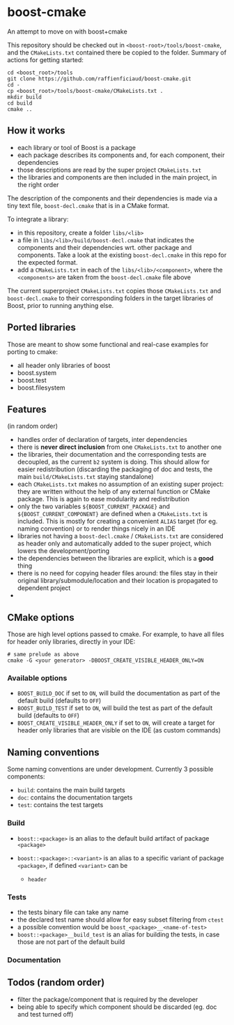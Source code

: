 # boost-cmake
An attempt to move on with boost+cmake

This repository should be checked out in `<boost-root>/tools/boost-cmake`, and the `CMakeLists.txt` contained there be copied to the <boost-root> folder.
Summary of actions for getting started:

    cd <boost_root>/tools
    git clone https://github.com/raffienficiaud/boost-cmake.git
    cd -
    cp <boost_root>/tools/boost-cmake/CMakeLists.txt .
    mkdir build
    cd build
    cmake ..

## How it works

* each library or tool of Boost is a package
* each package describes its components and, for each component, their dependencies
* those descriptions are read by the super project `CMakeLists.txt`
* the libraries and components are then included in the main project, in the right order

The description of the components and their dependencies is made via a tiny text file, `boost-decl.cmake`
that is in a CMake format.

To integrate a library:

* in this repository, create a folder `libs/<lib>`
* a file in `libs/<lib>/build/boost-decl.cmake` that indicates the components and their dependencies wrt. other
  package and components. Take a look at the existing `boost-decl.cmake` in this repo for the expected format.
* add a `CMakeLists.txt` in each of the `libs/<lib>/<component>`, where the `<components>` are taken from the
  `boost-decl.cmake` file above

The current superproject `CMakeLists.txt` copies those `CMakeLists.txt` and `boost-decl.cmake` to their corresponding folders in the target libraries of Boost, prior to running anything else.

## Ported libraries

Those are meant to show some functional and real-case examples for porting to cmake:

* all header only libraries of boost
* boost.system
* boost.test
* boost.filesystem

## Features

(in random order)

* handles order of declaration of targets, inter dependencies
* there is **never direct inclusion** from one `CMakeLists.txt` to another one
* the libraries, their documentation and the corresponding tests are decoupled, as
  the current `b2` system is doing. This should allow for easier redistribution (discarding the packaging
  of doc and tests, the main `build/CMakeLists.txt` staying standalone)
* each `CMakeLists.txt` makes no assumption of an existing super project: they are
  written without the help of any external function or CMake package. This is again to ease
  modularity and redistribution
* only the two variables `${BOOST_CURRENT_PACKAGE}` and `${BOOST_CURRENT_COMPONENT}`
  are defined when a `CMakeLists.txt` is included. This is mostly for creating
  a convenient `ALIAS` target (for eg. naming convention) or to render things
  nicely in an IDE
* libraries not having a `boost-decl.cmake` / `CMakeLists.txt` are considered as
  header only and automatically added to the super project, which lowers the development/porting
* the dependencies between the libraries are explicit, which is a **good** thing
* there is no need for copying header files around: the files stay in their original library/submodule/location
  and their location is propagated to dependent project
*

## CMake options
Those are high level options passed to cmake. For example, to have all files for header only libraries, directly in your IDE:

```
# same prelude as above
cmake -G <your generator> -DBOOST_CREATE_VISIBLE_HEADER_ONLY=ON
```

### Available options

* `BOOST_BUILD_DOC` if set to `ON`, will build the documentation as part of the default build (defaults to `OFF`)
* `BOOST_BUILD_TEST` if set to `ON`, will build the test as part of the default build (defaults to `OFF`)
* `BOOST_CREATE_VISIBLE_HEADER_ONLY` if set to `ON`, will create a target for header only libraries that are
  visible on the IDE (as custom commands)

## Naming conventions
Some naming conventions are under development. Currently 3 possible components:

* `build`: contains the main build targets
* `doc`: contains the documentation targets
* `test`: contains the test targets

### Build

* `boost::<package>` is an alias to the default build artifact of package `<package>`
* `boost::<package>::<variant>` is an alias to a specific variant of package `<package>`, if defined
  `<variant>` can be

  * `header`

### Tests

* the tests binary file can take any name
* the declared test name should allow for easy subset filtering from `ctest`
* a possible convention would be `boost_<package>__<name-of-test>`
* `boost::<package>__build_test` is an alias for building the tests, in case those are not part of the default build

### Documentation

## Todos (random order)

* filter the package/component that is required by the developer
* being able to specify which component should be discarded (eg. doc and test turned off)
